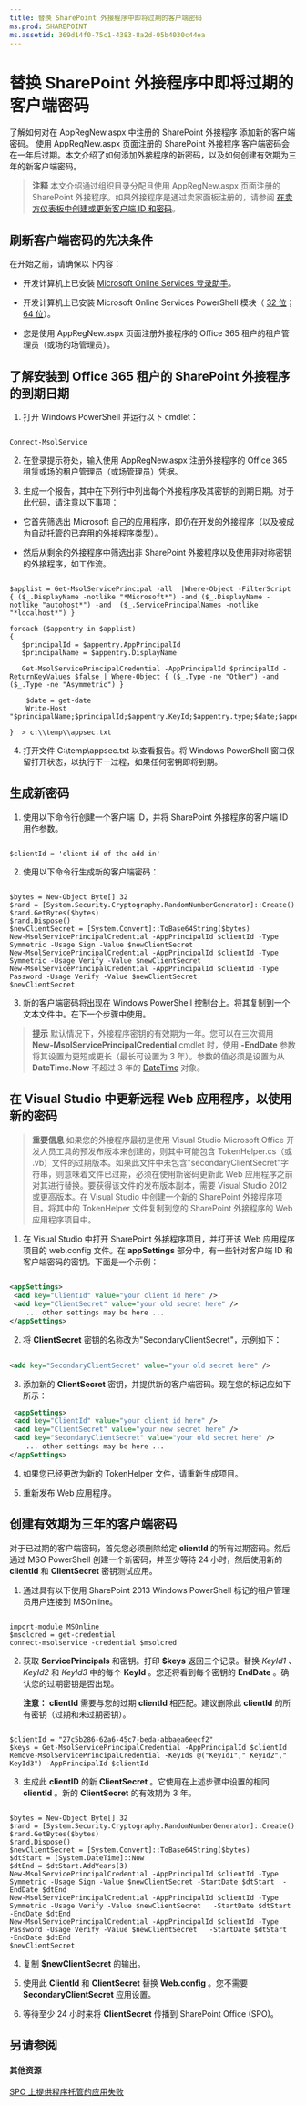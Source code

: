 ```yaml
---
title: 替换 SharePoint 外接程序中即将过期的客户端密码
ms.prod: SHAREPOINT
ms.assetid: 369d14f0-75c1-4383-8a2d-05b4030c44ea
---
```



# 替换 SharePoint 外接程序中即将过期的客户端密码
了解如何对在 AppRegNew.aspx 中注册的 SharePoint 外接程序 添加新的客户端密码。
使用 AppRegNew.aspx 页面注册的 SharePoint 外接程序 客户端密码会在一年后过期。本文介绍了如何添加外接程序的新密码，以及如何创建有效期为三年的新客户端密码。
  
    
    


> **注释**
> 本文介绍通过组织目录分配且使用 AppRegNew.aspx 页面注册的 SharePoint 外接程序。如果外接程序是通过卖家面板注册的，请参阅 [在卖方仪表板中创建或更新客户端 ID 和密码](http://msdn.microsoft.com/library/f7852781-922f-4499-9dd4-c266907a8c14%28Office.15%29.aspx#bk_update)。 
  
    
    


## 刷新客户端密码的先决条件

在开始之前，请确保以下内容：
  
    
    

- 开发计算机上已安装  [Microsoft Online Services 登录助手](http://www.microsoft.com/download/details.aspx?id=39267)。
    
  
- 开发计算机上已安装 Microsoft Online Services PowerShell 模块（ [32 位](http://go.microsoft.com/fwlink/p/?linkid=236298)； [64 位](http://go.microsoft.com/fwlink/p/?linkid=236297)）。
    
  
- 您是使用 AppRegNew.aspx 页面注册外接程序的 Office 365 租户的租户管理员（或场的场管理员）。
    
  

## 了解安装到 Office 365 租户的 SharePoint 外接程序的到期日期


  
    
    

1. 打开 Windows PowerShell 并运行以下 cmdlet：
    
 ```
  
Connect-MsolService

 ```

2. 在登录提示符处，输入使用 AppRegNew.aspx 注册外接程序的 Office 365 租赁或场的租户管理员（或场管理员）凭据。
    
  
3. 生成一个报告，其中在下列行中列出每个外接程序及其密钥的到期日期。对于此代码，请注意以下事项：
    
  - 它首先筛选出 Microsoft 自己的应用程序，即仍在开发的外接程序（以及被成为自动托管的已弃用的外接程序类型）。
    
  
  - 然后从剩余的外接程序中筛选出非 SharePoint 外接程序以及使用非对称密钥的外接程序，如工作流。
    
  

 ```
  
$applist = Get-MsolServicePrincipal -all  |Where-Object -FilterScript { ($_.DisplayName -notlike "*Microsoft*") -and ($_.DisplayName -notlike "autohost*") -and  ($_.ServicePrincipalNames -notlike "*localhost*") }

foreach ($appentry in $applist)
{
    $principalId = $appentry.AppPrincipalId
    $principalName = $appentry.DisplayName
    
    Get-MsolServicePrincipalCredential -AppPrincipalId $principalId -ReturnKeyValues $false | Where-Object { ($_.Type -ne "Other") -and ($_.Type -ne "Asymmetric") }
    
     $date = get-date
     Write-Host "$principalName;$principalId;$appentry.KeyId;$appentry.type;$date;$appentry.Usage"

}  > c:\\temp\\appsec.txt
 ```

4. 打开文件 C:\\temp\\appsec.txt 以查看报告。将 Windows PowerShell 窗口保留打开状态，以执行下一过程，如果任何密钥即将到期。
    
  

## 生成新密码


  
    
    

1. 使用以下命令行创建一个客户端 ID，并将 SharePoint 外接程序的客户端 ID 用作参数。
    
 ```
  
$clientId = 'client id of the add-in'

 ```

2. 使用以下命令行生成新的客户端密码：
    
 ```
  
$bytes = New-Object Byte[] 32
$rand = [System.Security.Cryptography.RandomNumberGenerator]::Create()
$rand.GetBytes($bytes)
$rand.Dispose()
$newClientSecret = [System.Convert]::ToBase64String($bytes)
New-MsolServicePrincipalCredential -AppPrincipalId $clientId -Type Symmetric -Usage Sign -Value $newClientSecret
New-MsolServicePrincipalCredential -AppPrincipalId $clientId -Type Symmetric -Usage Verify -Value $newClientSecret
New-MsolServicePrincipalCredential -AppPrincipalId $clientId -Type Password -Usage Verify -Value $newClientSecret
$newClientSecret
 ```

3. 新的客户端密码将出现在 Windows PowerShell 控制台上。将其复制到一个文本文件中。在下一个步骤中使用。
    
  

> **提示**
> 默认情况下，外接程序密钥的有效期为一年。您可以在三次调用 **New-MsolServicePrincipalCredential** cmdlet 时，使用 **-EndDate** 参数将其设置为更短或更长（最长可设置为 3 年）。参数的值必须是设置为从 **DateTime.Now** 不超过 3 年的 [DateTime](http://msdn2.microsoft.com/ZH-CN/library/03ybds8y) 对象。
  
    
    


## 在 Visual Studio 中更新远程 Web 应用程序，以使用新的密码


> **重要信息**
> 如果您的外接程序最初是使用 Visual Studio Microsoft Office 开发人员工具的预发布版本来创建的，则其中可能包含 TokenHelper.cs（或 .vb）文件的过期版本。如果此文件中未包含"secondaryClientSecret"字符串，则意味着文件已过期，必须在使用新密码更新此 Web 应用程序之前对其进行替换。要获得该文件的发布版本副本，需要 Visual Studio 2012 或更高版本。在 Visual Studio 中创建一个新的 SharePoint 外接程序项目。将其中的 TokenHelper 文件复制到您的 SharePoint 外接程序的 Web 应用程序项目中。 
  
    
    


1. 在 Visual Studio 中打开 SharePoint 外接程序项目，并打开该 Web 应用程序项目的 web.config 文件。在 **appSettings** 部分中，有一些针对客户端 ID 和客户端密码的密钥。下面是一个示例：
    
 ```XML
  
<appSettings>
  <add key="ClientId" value="your client id here" />
  <add key="ClientSecret" value="your old secret here" />
     ... other settings may be here ...
</appSettings>

 ```

2. 将 **ClientSecret** 密钥的名称改为"SecondaryClientSecret"，示例如下：
    
 ```XML
  
<add key="SecondaryClientSecret" value="your old secret here" />
 ```

3. 添加新的 **ClientSecret** 密钥，并提供新的客户端密码。现在您的标记应如下所示：
    
 ```XML
  <appSettings>
  <add key="ClientId" value="your client id here" />
  <add key="ClientSecret" value="your new secret here" />
  <add key="SecondaryClientSecret" value="your old secret here" />
     ... other settings may be here ...
</appSettings>
 ```

4. 如果您已经更改为新的 TokenHelper 文件，请重新生成项目。
    
  
5. 重新发布 Web 应用程序。
    
  

## 创建有效期为三年的客户端密码

对于已过期的客户端密码，首先您必须删除给定 **clientId** 的所有过期密码。然后通过 MSO PowerShell 创建一个新密码，并至少等待 24 小时，然后使用新的 **clientId** 和 **ClientSecret** 密钥测试应用。
  
    
    

1. 通过具有以下使用 SharePoint 2013 Windows PowerShell 标记的租户管理员用户连接到 MSOnline。
    
 ```
  
import-module MSOnline
$msolcred = get-credential
connect-msolservice -credential $msolcred

 ```

2. 获取 **ServicePrincipals** 和密钥。打印 **$keys** 返回三个记录。替换 *KeyId1*  、 *KeyId2*  和 *KeyId3*  中的每个 **KeyId** 。您还将看到每个密钥的 **EndDate** 。确认您的过期密钥是否出现。
    
    **注意：** **clientId** 需要与您的过期 **clientId** 相匹配。建议删除此 **clientId** 的所有密钥（过期和未过期密钥）。
    


 ```
  
$clientId = "27c5b286-62a6-45c7-beda-abbaea6eecf2"
$keys = Get-MsolServicePrincipalCredential -AppPrincipalId $clientId
Remove-MsolServicePrincipalCredential -KeyIds @("KeyId1"," KeyId2"," KeyId3") -AppPrincipalId $clientId 

 ```

3. 生成此 **clientID** 的新 **ClientSecret** 。它使用在上述步骤中设置的相同 **clientId** 。新的 **ClientSecret** 的有效期为 3 年。
    
 ```
  
$bytes = New-Object Byte[] 32
$rand = [System.Security.Cryptography.RandomNumberGenerator]::Create()
$rand.GetBytes($bytes)
$rand.Dispose()
$newClientSecret = [System.Convert]::ToBase64String($bytes)
$dtStart = [System.DateTime]::Now
$dtEnd = $dtStart.AddYears(3)
New-MsolServicePrincipalCredential -AppPrincipalId $clientId -Type Symmetric -Usage Sign -Value $newClientSecret -StartDate $dtStart  -EndDate $dtEnd
New-MsolServicePrincipalCredential -AppPrincipalId $clientId -Type Symmetric -Usage Verify -Value $newClientSecret   -StartDate $dtStart  -EndDate $dtEnd
New-MsolServicePrincipalCredential -AppPrincipalId $clientId -Type Password -Usage Verify -Value $newClientSecret   -StartDate $dtStart  -EndDate $dtEnd
$newClientSecret

 ```

4. 复制 **$newClientSecret** 的输出。
    
  
5. 使用此 **ClientId** 和 **ClientSecret** 替换 **Web.config** 。您不需要 **SecondaryClientSecret** 应用设置。
    
  
6. 等待至少 24 小时来将 **ClientSecret** 传播到 SharePoint Office (SPO)。
    
  

## 另请参阅


#### 其他资源


  
    
    
 [SPO 上提供程序托管的应用失败](http://blogs.technet.com/b/sharepointdevelopersupport/archive/2015/03/11/provider-hosted-app-fails-on-spo.aspx)
